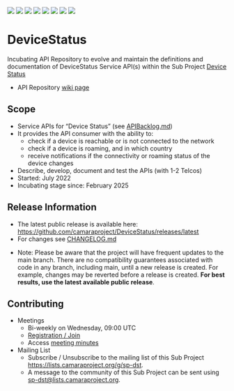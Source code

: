 <a href="https://github.com/camaraproject/DeviceStatus/commits/" title="Last Commit"><img src="https://img.shields.io/github/last-commit/camaraproject/DeviceStatus?style=plastic"></a>
<a href="https://github.com/camaraproject/DeviceStatus/issues" title="Open Issues"><img src="https://img.shields.io/github/issues/camaraproject/DeviceStatus?style=plastic"></a>
<a href="https://github.com/camaraproject/DeviceStatus/pulls" title="Open Pull Requests"><img src="https://img.shields.io/github/issues-pr/camaraproject/DeviceStatus?style=plastic"></a>
<a href="https://github.com/camaraproject/DeviceStatus/graphs/contributors" title="Contributors"><img src="https://img.shields.io/github/contributors/camaraproject/DeviceStatus?style=plastic"></a>
<a href="https://github.com/camaraproject/DeviceStatus" title="Repo Size"><img src="https://img.shields.io/github/repo-size/camaraproject/DeviceStatus?style=plastic"></a>
<a href="https://github.com/camaraproject/DeviceStatus/blob/main/LICENSE" title="License"><img src="https://img.shields.io/badge/License-Apache%202.0-green.svg?style=plastic"></a>
<a href="https://github.com/camaraproject/DeviceStatus/releases/latest" title="Latest Release"><img src="https://img.shields.io/github/release/camaraproject/DeviceStatus?style=plastic"></a>
<a href="https://github.com/camaraproject/Governance/blob/main/ProjectStructureAndRoles.md" title="Incubating API Repository"><img src="https://img.shields.io/badge/Incubating%20API%20Repository-green?style=plastic"></a>

# DeviceStatus

Incubating API Repository to evolve and maintain the definitions and documentation of DeviceStatus Service API(s) within the Sub Project [Device Status](https://lf-camaraproject.atlassian.net/wiki/x/6wApBQ)

* API Repository [wiki page](https://lf-camaraproject.atlassian.net/wiki/x/fzLe)

## Scope
* Service APIs for “Device Status” (see [APIBacklog.md](https://github.com/camaraproject/APIBacklog/blob/main/documentation/APIbacklog.md))  
* It provides the API consumer with the ability to:  
  - check if a device is reachable or is not connected to the network
  - check if a device is roaming, and in which country
  - receive notifications if the connectivity or roaming status of the device changes
* Describe, develop, document and test the APIs (with 1-2 Telcos)
* Started: July 2022
* Incubating stage since: February 2025 

## Release Information

* The latest public release is available here: https://github.com/camaraproject/DeviceStatus/releases/latest
* For changes see [CHANGELOG.md](https://github.com/camaraproject/DeviceStatus/blob/main/CHANGELOG.md) 
<!-- * Further release information is available within (link to release tracker page on wiki when available) -->
<!-- Pre-releases are available in https://github.com/camaraproject/DeviceStatus/releases> -->

* Note: Please be aware that the project will have frequent updates to the main branch. There are no compatibility guarantees associated with code in any branch, including main, until a new release is created. For example, changes may be reverted before a release is created. **For best results, use the latest available public release**.

## Contributing
* Meetings
  * Bi-weekly on Wednesday, 09:00 UTC
  * [Registration / Join](https://zoom-lfx.platform.linuxfoundation.org/meeting/93413850406?password=3aeb0f1b-d9f9-42c5-91d8-3d2b20421ef1)
  * Access [meeting minutes](https://lf-camaraproject.atlassian.net/wiki/x/fzLe) 
* Mailing List
  * Subscribe / Unsubscribe to the mailing list of this Sub Project https://lists.camaraproject.org/g/sp-dst.
  * A message to the community of this Sub Project can be sent using <sp-dst@lists.camaraproject.org>.
  
